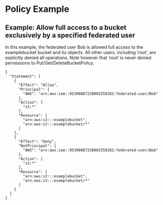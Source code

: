 # Policy Example

## Example: Allow full access to a bucket exclusively by a specified federated user

In this example, the federated user Bob is allowed full access to the examplebucket bucket and its objects. All other users, including ‘root’, are explicitly denied all operations. Note however that ‘root’ is never denied permissions to Put/Get/DeleteBucketPolicy.

```
{
  "Statement": [
    {
      "Effect": "Allow",
      "Principal": {
        "AWS": "arn:aws:iam::95390887230002558202:federated-user/Bob"
      },
      "Action": [
        "s3:*"
      ],
      "Resource": [
        "arn:aws:s3:::examplebucket",
        "arn:aws:s3:::examplebucket/*"
      ]
    },
    {
      "Effect": "Deny",
      "NotPrincipal": {
        "AWS": "arn:aws:iam::95390887230002558202:federated-user/Bob"
      },
      "Action": [
        "s3:*"
      ],
      "Resource": [
        "arn:aws:s3:::examplebucket",
        "arn:aws:s3:::examplebucket/*"
      ]
    }
  ]
}
```